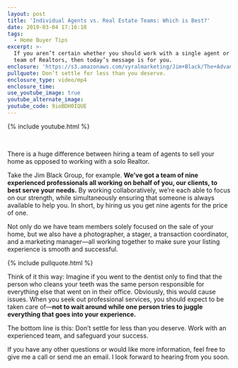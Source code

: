 ```yaml
---
layout: post
title: 'Individual Agents vs. Real Estate Teams: Which is Best?'
date: 2019-03-04 17:16:18
tags:
  - Home Buyer Tips
excerpt: >-
  If you aren’t certain whether you should work with a single agent or a whole
  team of Realtors, then today’s message is for you.
enclosure: 'https://s3.amazonaws.com/vyralmarketing/Jim+Black/The+Advantages+of+a+Team.mp4'
pullquote: Don’t settle for less than you deserve.
enclosure_type: video/mp4
enclosure_time:
use_youtube_image: true
youtube_alternate_image:
youtube_code: 9ioBDH0IQUE
---
```


{% include youtube.html %}

&nbsp;

There is a huge difference between hiring a team of agents to sell your home as opposed to working with a solo Realtor.

Take the Jim Black Group, for example. **We’ve got a team of nine experienced professionals all working on behalf of you, our clients, to best serve your needs.** By working collaboratively, we’re each able to focus on our strength, while simultaneously ensuring that someone is always available to help you. In short, by hiring us you get nine agents for the price of one.

Not only do we have team members solely focused on the sale of your home, but we also have a photographer, a stager, a transaction coordinator, and a marketing manager—all working together to make sure your listing experience is smooth and successful.

{% include pullquote.html %}

Think of it this way: Imagine if you went to the dentist only to find that the person who cleans your teeth was the same person responsible for everything else that went on in their office. Obviously, this would cause issues. When you seek out professional services, you should expect to be taken care of—**not to wait around while one person tries to juggle everything that goes into your experience.**

The bottom line is this: Don’t settle for less than you deserve. Work with an experienced team, and safeguard your success.

If you have any other questions or would like more information, feel free to give me a call or send me an email. I look forward to hearing from you soon.